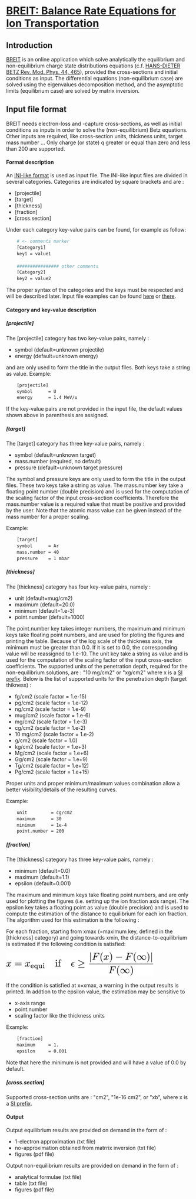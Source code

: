 # [BREIT: Balance Rate Equations for Ion Transportation](http://breit.gsi.de/)

## Introduction

[BREIT](http://breit.gsi.de/) is an online application which solve analytically the equilibrium and non-equilibrium charge state distributions equations (c.f. [HANS-DIETER BETZ Rev. Mod. Phys. 44, 465](http://journals.aps.org/rmp/abstract/10.1103/RevModPhys.44.465)), provided the cross-sections and initial conditions as input. 
The differential equations (non-equilibrium case) are solved using the eigenvalues decomposition method, and the asymptotic limits (equilibrium case) are solved by matrix inversion. 

## Input file format

BREIT needs electron-loss and -capture cross-sections, as well as initial conditions as inputs in order to solve the (non-equilibrium) Betz equations. Other inputs are required, like cross-section units, thickness units, target mass number ... Only charge (or state) q greater or equal than zero and less than 200 are supported. 

#### Format description

An [INI-like format](https://en.wikipedia.org/wiki/INI_file) is used as input file. The INI-like input files are divided in several categories. Categories are indicated by square brackets and are :

* [projectile]
* [target]
* [thickness]
* [fraction]
* [cross.section]

Under each category key-value pairs can be found, for example as follow:
```bash
    # <- comments marker
    [Category1]
    key1 = value1

    ################ other comments
    [Category2]
    key2 = value2
```

The proper syntax of the categories and the keys must be respected and will be described later.
Input file examples can be found [here](https://github.com/FAIR-BREIT/BREIT-CORE/blob/master/data/input/Example-8lvl-system-bis.txt) or [there](https://github.com/FAIR-BREIT/BREIT-CORE/blob/master/data/input/Example-15lvl-system.txt). 

#### Category and key-value description

##### [projectile]
The [projectile] category has two key-value pairs, namely :

* symbol (default=unknown projectile)
* energy (default=unknown energy)

and are only used to form the title in the output files. Both keys take a string as value.
Example:
```bash
    [projectile]
    symbol      = U
    energy      = 1.4 MeV/u
```

If the key-value pairs are not provided in the input file, the default values shown above in parenthesis are assigned.

##### [target]
The [target] category has three key-value pairs, namely :

* symbol      (default=unknown target)
* mass.number (required, no default)
* pressure    (default=unknown target pressure)

The symbol and pressure keys are only used to form the title in the output files. These two keys take a string as value. The mass.number key take a floating point number (double precision) and is used for the computation of the scaling factor of the input cross-section coefficients. Therefore the mass.number value is a required value that must be positive and provided by the user. Note that the atomic mass value can be given instead of the mass number for a proper scaling.

Example:
```bash
    [target]
    symbol      = Ar
    mass.number = 40
    pressure    = 1 mbar
```


##### [thickness]
The [thickness] category has four key-value pairs, namely :

* unit          (default=mug/cm2)
* maximum       (default=20.0)
* minimum       (default=1.e-3)
* point.number  (default=1000)

The point.number key takes integer numbers, the maximum and minimum keys take floating point numbers, and are used for ploting the figures and printing the table. Because of the log scale of the thickness axis, the minimum must be greater than 0.0. If it is set to 0.0, the corresponding value will be reassigned to 1.e-10. The unit key take a string as value and is used for the computation of the scaling factor of the input cross-section coefficients.
The supported units of the penetration depth, required for the non-equilibrium solutions, are : "10 mg/cm2" or "xg/cm2" where x is a [SI prefix](https://en.wikipedia.org/wiki/Metric_prefix). Below is the list of supported units for the penetration depth (target thikness) :

* fg/cm2        (scale factor =  1.e-15)
* pg/cm2        (scale factor =  1.e-12)
* ng/cm2        (scale factor =  1.e-9)
* mug/cm2       (scale factor =  1.e-6)
* mg/cm2        (scale factor =  1.e-3)
* cg/cm2        (scale factor =  1.e-2)
* 10 mg/cm2     (scale factor =  1.e-2)
* g/cm2         (scale factor =  1.0)
* kg/cm2        (scale factor =  1.e+3)
* Mg/cm2        (scale factor =  1.e+6)
* Gg/cm2        (scale factor =  1.e+9)
* Tg/cm2        (scale factor =  1.e+12)
* Pg/cm2        (scale factor =  1.e+15)

Proper units and proper minimum/maximum values combination allow a better visibility/details of the resulting curves.


Example:
```bash
    unit         = cg/cm2
    maximum      = 30
    minimum      = 1e-4
    point.number = 200
```


##### [fraction]
The [thickness] category has three key-value pairs, namely :

* minimum (default=0.0)
* maximum (default=1.1)
* epsilon (default=0.001)

The maximum and minimum keys take floating point numbers, and are only used for plotting the figures (i.e. setting up the ion fraction axis range). The epsilon key takes a floating point as value (double precision) and is used to compute the estimation of the distance to equilibrium for each ion fraction. The algorithm used for this estimation is the following :

For each fraction, starting from xmax (=maximum key, defined in the [thickness] category) and going towards xmin, the distance-to-equilibrium is estimated if the following condition is satisfied:

<img src="https://github.com/FAIR-BREIT/BREIT-DOC/blob/master/figures/distance-to-equilibrium-condition.png" width="400">

If the condition is satisfied at x=xmax, a warning in the output results is printed. In addtion to the epsilon value, the estimation may be sensitive to

* x-axis range
* point.number
* scaling factor like the thickness units



Example:
```bash
    [fraction]
    maximum     = 1.
    epsilon     = 0.001
```
Note that here the minimum is not provided and will have a value of 0.0 by default.



##### [cross.section]

Supported cross-section units are : "cm2", "1e-16 cm2", or "xb", where x is a [SI prefix](https://en.wikipedia.org/wiki/Metric_prefix). 




#### Output


Output equilibrium results are provided on demand in the form of :

* 1-electron approximation (txt file)
* no-approximation obtained from matrrix inversion (txt file)
* figures (pdf file)

Output non-equilibrium results are provided on demand in the form of :

* analytical formulae (txt file)
* table (txt file)
* figures (pdf file)






